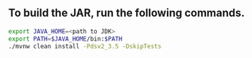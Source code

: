 ## To build the JAR, run the following commands.

```bash
export JAVA_HOME=<path to JDK>
export PATH=$JAVA_HOME/bin:$PATH
./mvnw clean install -Pdsv2_3.5 -DskipTests
```
